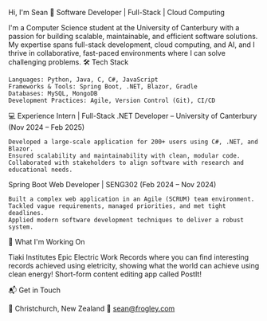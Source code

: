Hi, I'm Sean 👋
Software Developer | Full-Stack | Cloud Computing

I'm a Computer Science student at the University of Canterbury with a passion for building scalable, maintainable, and efficient software solutions. My expertise spans full-stack development, cloud computing, and AI, and I thrive in collaborative, fast-paced environments where I can solve challenging problems.
🛠️ Tech Stack

    Languages: Python, Java, C, C#, JavaScript
    Frameworks & Tools: Spring Boot, .NET, Blazor, Gradle
    Databases: MySQL, MongoDB
    Development Practices: Agile, Version Control (Git), CI/CD

💻 Experience
Intern | Full-Stack .NET Developer – University of Canterbury (Nov 2024 – Feb 2025)

    Developed a large-scale application for 200+ users using C#, .NET, and Blazor.
    Ensured scalability and maintainability with clean, modular code.
    Collaborated with stakeholders to align software with research and educational needs.

Spring Boot Web Developer | SENG302 (Feb 2024 – Nov 2024)

    Built a complex web application in an Agile (SCRUM) team environment.
    Tackled vague requirements, managed priorities, and met tight deadlines.
    Applied modern software development techniques to deliver a robust system.

🚀 What I'm Working On

Tiaki Institutes Epic Electric Work Records where you can find interesting records achieved using eletricity, showing what the world can achieve using clean energy!
Short-form content editing app called PostIt!

📬 Get in Touch

📍 Christchurch, New Zealand
📧 sean@frogley.com